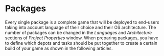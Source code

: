 # Packages

Every single package is a complete game that will be deployed to end-users taking into account language of their choice and their OS architecture. The number of packages can be changed in the *Languages* and *Architecture* sections of *Project Properties* window. When preparing packages, you have to define which depots and tasks should be put together to create a certain build of your game as shown in the following articles.